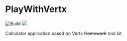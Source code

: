 
# PlayWithVertx
![Build](https://github.com/kailash/PlayWithVertx/actions/workflows/ci.yml/badge.svg) ![](https://byob.yarr.is/kailash/PlayWithVertx/coverage)

Calculator application based on Vertx <strike>framework</strike> tool kit
